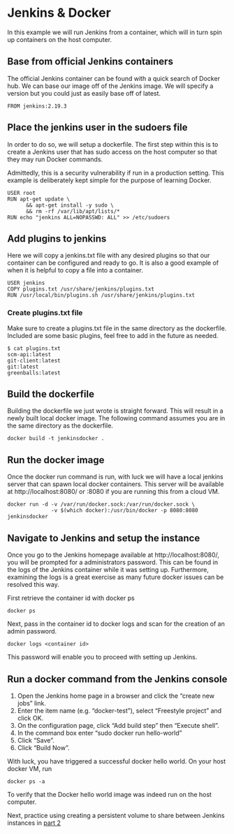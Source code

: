 # Jenkins & Docker

In this example we will run Jenkins from a container, which will in turn spin
up containers on the host computer.


## Base from official Jenkins containers

The official Jenkins container can be found with a quick search of Docker hub.
We can base our image off of the Jenkins image. We will specify a version but
you could just as easily base off of latest.

```
FROM jenkins:2.19.3
```

## Place the jenkins user in the sudoers file

In order to do so, we will setup a dockerfile. The first step within this is
to create a Jenkins user that has sudo access on the host computer so that they
may run Docker commands.

Admittedly, this is a security vulnerability if run in a production setting.
This example is deliberately kept simple for the purpose of learning Docker.

```
USER root
RUN apt-get update \
      && apt-get install -y sudo \
      && rm -rf /var/lib/apt/lists/*
RUN echo "jenkins ALL=NOPASSWD: ALL" >> /etc/sudoers
```

## Add plugins to jenkins

Here we will copy a jenkins.txt file with any desired plugins so that
our container can be configured and ready to go. It is also a good example of
when it is helpful to copy a file into a container.

```
USER jenkins
COPY plugins.txt /usr/share/jenkins/plugins.txt
RUN /usr/local/bin/plugins.sh /usr/share/jenkins/plugins.txt
```

### Create plugins.txt file

Make sure to create a plugins.txt file in the same directory as the dockerfile.
Included are some basic plugins, feel free to add in the future as needed.

```
$ cat plugins.txt
scm-api:latest
git-client:latest
git:latest
greenballs:latest
```

## Build the dockerfile

Building the dockerfile we just wrote is straight forward. This will result in
a newly built local docker image. The following command assumes you are in the
same directory as the dockerfile.

```
docker build -t jenkinsdocker .
```

## Run the docker image

Once the docker run command is run, with luck we will have a local jenkins server that can
spawn local docker containers. This server will be available at
http://localhost:8080/ or <ip>:8080 if you are running this from a cloud VM.

```
docker run -d -v /var/run/docker.sock:/var/run/docker.sock \
              -v $(which docker):/usr/bin/docker -p 8080:8080 jenkinsdocker
```

## Navigate to Jenkins and setup the instance

Once you go to the Jenkins homepage available at http://localhost:8080/, you
will be prompted for a administrators password. This can be found in the logs
of the Jenkins container while it was setting up. Furthermore, examining the
logs is a great exercise as many future docker issues can be resolved this
way.

First retrieve the container id with docker ps

```
docker ps
```

Next, pass in the container id to docker logs and scan for the creation of an
admin password.

```
docker logs <container id>
```

This password will enable you to proceed with setting up Jenkins.

## Run a docker command from the Jenkins console

1. Open the Jenkins home page in a browser and click the “create new jobs” link.
2. Enter the item name (e.g. “docker-test”), select “Freestyle project” and
click OK.
3. On the configuration page, click “Add build step” then “Execute shell”.
4. In the command box enter “sudo docker run hello-world”
5. Click “Save”.
6. Click “Build Now”.

With luck, you have triggered a successful docker hello world. On your host
docker VM, run

```
docker ps -a
```

To verify that the Docker hello world image was indeed run on the host computer.

Next, practice using creating a persistent volume to share between Jenkins instances in [part 2](https://github.com/PeterLamar/docker-workshop/tree/master/sharevolume)
